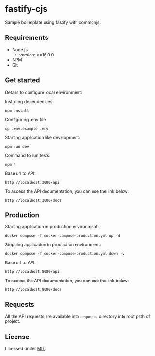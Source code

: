 # fastify-cjs

Sample boilerplate using fastify with commonjs.

## Requirements
* Node.js
    * version: >=16.0.0
* NPM
* Git

## Get started

Details to configure local environment:

Installing dependencies:

```shell
npm install
```

Configuring .env file

```shell
cp .env.example .env
```

Starting application like development:

```shell
npm run dev
```

Command to run tests:

```shell
npm t
```

Base url to API:
```
http://localhost:3000/api
```

To access the API documentation, you can use the link below:

```
http://localhost:3000/docs
```


## Production

Starting application in production environment:

```shell
docker compose -f docker-compose-production.yml up -d
```

Stopping application in production environment:

```shell
docker compose -f docker-compose-production.yml down -v
```

Base url to API:
```
http://localhost:8080/api
```

To access the API documentation, you can use the link below:

```
http://localhost:8080/docs
```

## Requests

All the API requests are available into  ```requests``` directory into root path of project.

## License

Licensed under [MIT](./LICENSE).
